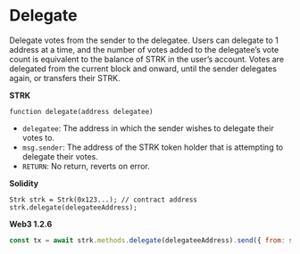 # Delegate

Delegate votes from the sender to the delegatee. Users can delegate to 1 address at a time, and the number of votes added to the delegatee’s vote count is equivalent to the balance of STRK in the user’s account. Votes are delegated from the current block and onward, until the sender delegates again, or transfers their STRK.

**STRK**

```text
function delegate(address delegatee)
```

* `delegatee`: The address in which the sender wishes to delegate their votes to.
* `msg.sender`: The address of the STRK token holder that is attempting to delegate their votes.
* `RETURN`: No return, reverts on error.

**Solidity**

```text
Strk strk = Strk(0x123...); // contract address
strk.delegate(delegateeAddress);
```

**Web3 1.2.6**

```javascript
const tx = await strk.methods.delegate(delegateeAddress).send({ from: sender });
```

